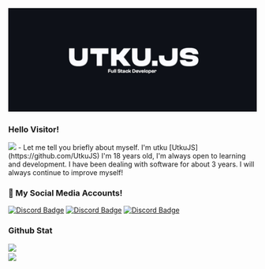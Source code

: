 <img src="https://github.com/UtkuJS/UtkuJS/blob/main/banner.jpg">

<h3>Hello Visitor!</h3> <img src="https://raw.githubusercontent.com/iampavangandhi/iampavangandhi/master/gifs/Hi.gif" width="30px">
- Let me tell you briefly about myself. I'm utku [UtkuJS](https://github.com/UtkuJS) I'm 18 years old, I'm always open to learning and development.
I have been dealing with software for about 3 years. I will always continue to improve myself!

<h3>🌟 My Social Media Accounts!</h3>

[![Discord Badge](https://img.shields.io/badge/Discord%20-7289DA.svg?&amp;style=for-the-badge&amp;logo=discord&amp;logoColor=white)](https://discord.com/users/918232254763905064/)
[![Discord Badge](https://img.shields.io/badge/YouTube-ff0000.svg?&amp;style=for-the-badge&amp;logo=youtube&amp;logoColor=white)](https://www.youtube.com/UtkuJS)
[![Discord Badge](https://img.shields.io/badge/Github%20-171515.svg?&amp;style=for-the-badge&amp;logo=github&amp;logoColor=white)](https://github.com/UtkuJS)
<div >
<h3>Github Stat</h3>
 <div><img src="https://komarev.com/ghpvc/?username=UtkuJS&&label=PROFILE+VIEWS&color=grey"/></div>
   <a href="https://github.com/utkujs" target="_blank">
      <img src="https://github-readme-stats.vercel.app/api/?username=UtkuJS&show_icons=true&title_color=fff&icon_color=79ff97&text_color=9f9f9f&bg_color=151515">
   </a>
</div>
